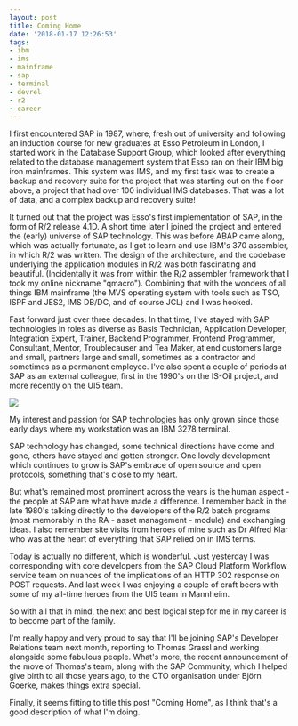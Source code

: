 ```yaml
---
layout: post
title: Coming Home
date: '2018-01-17 12:26:53'
tags:
- ibm
- ims
- mainframe
- sap
- terminal
- devrel
- r2
- career
---
```


I first encountered SAP in 1987, where, fresh out of university and following an induction course for new graduates at Esso Petroleum in London, I started work in the Database Support Group, which looked after everything related to the database management system that Esso ran on their IBM big iron mainframes. This system was IMS, and my first task was to create a backup and recovery suite for the project that was starting out on the floor above, a project that had  over 100 individual IMS databases. That was a lot of data, and a complex backup and recovery suite! 

It turned out that the project was Esso's first implementation of SAP, in the form of R/2 release 4.1D. A short time later I joined the project and entered the (early) universe of SAP technology. This was before ABAP came along, which was actually fortunate, as I got to learn and use IBM's 370 assembler, in which R/2 was written. The design of the architecture, and the codebase underlying the application modules in R/2 was both fascinating and beautiful. (Incidentally it was from within the R/2 assembler framework that I took my online nickname "qmacro"). Combining that with the wonders of all things IBM mainframe (the MVS operating system with tools such as TSO, ISPF and JES2, IMS DB/DC, and of course JCL) and I was hooked. 

Fast forward just over three decades. In that time, I've stayed with SAP technologies in roles as diverse as Basis Technician, Application Developer, Integration Expert, Trainer, Backend Programmer, Frontend Programmer, Consultant, Mentor, Troublecauser and Tea Maker, at end customers large and small, partners large and small, sometimes as a contractor and sometimes as a permanent employee. I've also spent a couple of periods at SAP as an external colleague, first in the 1990's on the IS-Oil project, and more recently on the UI5 team. 

![](/qmacro/blog/content/images/2018/01/3278.png)

My interest and passion for SAP technologies has only grown since those early days where my workstation was an IBM 3278 terminal. 

SAP technology has changed, some technical directions have come and gone, others have stayed and gotten stronger. One lovely development which continues to grow is SAP's embrace of open source and open protocols, something that's close to my heart. 

But what's remained most prominent across the years is the human aspect - the people at SAP are what have made a difference. I remember back in the late 1980's talking directly to the developers of the R/2 batch programs (most memorably in the RA - asset management - module) and exchanging ideas. I also remember site visits from heroes of mine such as Dr Alfred Klar who was at the heart of everything that SAP relied on in IMS terms. 

Today is actually no different, which is wonderful. Just yesterday I was corresponding with core developers from the SAP Cloud Platform Workflow service team on nuances of the implications of an HTTP 302 response on POST requests. And last week I was enjoying a couple of craft beers with some of my all-time heroes from the UI5 team in Mannheim. 

So with all that in mind, the next and best logical step for me in my career is to become part of the family. 

I'm really happy and very proud to say that I'll be joining SAP's Developer Relations team next month, reporting to Thomas Grassl and working alongside some fabulous people. What's more, the recent announcement of the move of Thomas's team, along with the SAP Community, which I helped give birth to all those years ago, to the CTO organisation under Björn Goerke, makes things extra special.

Finally, it seems fitting to title this post "Coming Home", as I think that's a good description of what I'm doing.
